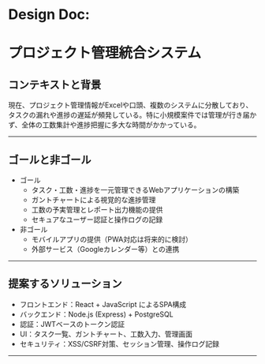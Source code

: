 # Design Doc:
# プロジェクト管理統合システム

## コンテキストと背景  
現在、プロジェクト管理情報がExcelや口頭、複数のシステムに分散しており、タスクの漏れや進捗の遅延が頻発している。特に小規模案件では管理が行き届かず、全体の工数集計や進捗把握に多大な時間がかかっている。

---

## ゴールと非ゴール  
  - ゴール
    - タスク・工数・進捗を一元管理できるWebアプリケーションの構築
    - ガントチャートによる視覚的な進捗管理
    - 工数の予実管理とレポート出力機能の提供
    - セキュアなユーザー認証と操作ログの記録
  - 非ゴール
    - モバイルアプリの提供（PWA対応は将来的に検討）
    - 外部サービス（Googleカレンダー等）との連携
---

## 提案するソリューション
- フロントエンド：React + JavaScript によるSPA構成
- バックエンド：Node.js (Express) + PostgreSQL
- 認証：JWTベースのトークン認証
- UI：タスク一覧、ガントチャート、工数入力、管理画面
- セキュリティ：XSS/CSRF対策、セッション管理、操作ログ記録

---
